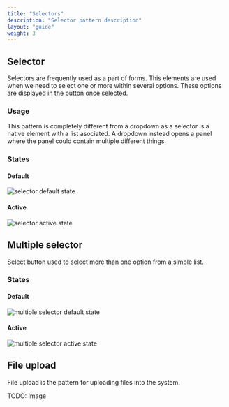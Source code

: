 ```yaml
---
title: "Selectors"
description: "Selector pattern description"
layout: "guide"
weight: 3
---
```


## Selector

Selectors are frequently used as a part of forms. This elements are used when we need to select one or more within several options. These options are displayed in the button once selected. 

### Usage

This pattern is completely different from a dropdown as a selector is a native element with a list asociated. A dropdown instead opens a panel where the panel could contain multiple different things.

### States

#### Default

![selector default state](../../../images/selector.png)

#### Active

![selector active state](../../../images/selectorFocus.png)

## Multiple selector

Select button used to select more than one option from a simple list.

### States

#### Default

![multiple selector default state](../../../images/selectorMultiple.png)

#### Active

![multiple selector active state](../../../images/selectorMultipleFocus.png)

## File upload

File upload is the pattern for uploading files into the system.

TODO: Image